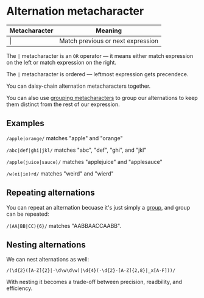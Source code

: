 # Alternation metacharacter

Metacharacter | Meaning
-|-
\| | Match previous or next expression

The `|` metacharacter is an `OR` operator — it means either match expression on the left or match expression on the right.

The `|` metacharacter is ordered — leftmost expression gets precendece.

You can daisy-chain alternation metacharacters together.

You can also use [grouping metacharacters](grouping.md) to group our alternations to keep them distinct from the rest of our expression.

## Examples

`/apple|orange/` matches "apple" and "orange"

`/abc|def|ghi|jkl/` matches "abc", "def", "ghi", and "jkl"

`/apple(juice|sauce)/` matches "applejuice" and "applesauce"

`/w(ei|ie)rd/` matches "weird" and "wierd"

## Repeating alternations

You can repeat an alternation becuase it's just simply a [group](grouping.md), and group can be repeated:

`/(AA|BB|CC){6}/` matches "AABBAACCAABB".

## Nesting alternations

We can nest alternations as well:

`/(\d{2}([A-Z]{2}|-\d\w\d\w)|\d{4}(-\d{2}-[A-Z]{2,8}|_x[A-F]))/`

 With nesting it becomes a trade-off between precision, readbility, and efficiency.
